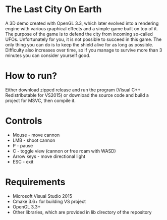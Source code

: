 # The Last City On Earth
A 3D demo created with OpenGL 3.3, which later evolved into a rendering engine with various graphical effects and a simple game built on top of it.
<br />
The purpose of the game is to defend the city from incoming so-called UFOs. Unfortunately for you, it is not possible to  succeed in this game. 
The only thing you can do is to keep the shield alive for as long as possible. Difficulty also increases over time, so if you manage to survive more
than 3 minutes you can consider yourself good.

# How to run?
Either download zipped release and run the program (Visual C++ Redistributable for VS2015) or download the source code and build a project for MSVC, then compile it.

# Controls
* Mouse - move cannon
* LMB - shoot cannon
* P - pause
* C - toggle view (cannon or free roam with WASD)
* Arrow keys - move directional light
* ESC - exit

# Requirements
* Microsoft Visual Studio 2015
* Cmake 3.6+ for building VS project
* OpenGL 3.3+
* Other libraries, which are provided in lib directory of the repository
